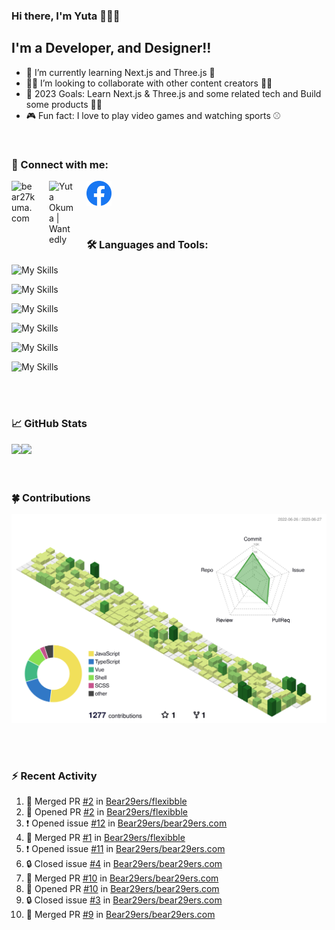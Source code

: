 ### Hi there, I'm Yuta 🤟🏻🐻

## I'm a Developer, and Designer!!

- 🌱 I’m currently learning Next.js and Three.js 🤣
- 👬🏻 I’m looking to collaborate with other content creators 👋🏻
- 🥅 2023 Goals: Learn Next.js & Three.js and some related tech and Build some products 💪🏻
- 🎮 Fun fact: I love to play video games and watching sports ⚾️

<br />

### :wave: Connect with me:

[<img align="left" alt="bear27kuma.com" width="40px" src="https://user-images.githubusercontent.com/39920490/156489586-f125813b-e344-46d6-9306-f5786684b976.jpg" style="margin-right: 20px;" />](https://bear29ers.github.io/)
[<img align="left" alt="Yuta Okuma | Wantedly" width="40px" src="https://user-images.githubusercontent.com/39920490/156489528-fdc520d6-10f1-43b6-8bf8-fadf8dcf1a90.jpg" style="margin-right: 20px;" />](https://www.wantedly.com/id/yuta_okuma_b)
[<img align="left" alt="Yuta Okuma | Facebook" width="40px" src="https://github.com/github/explore/blob/main/topics/facebook/facebook.png?raw=true" style="margin-right: 20px;" />](https://www.facebook.com/kumakuma1129/)

[//]: # '[<img align="left" alt="Yuta Okuma | Instagram" width="40px" src="https://github.com/github/explore/blob/main/topics/instagram/instagram.png?raw=true" />](https://www.instagram.com/bear_27earl/)'

<br />
<br />
<br />
<br />

### :hammer_and_wrench: Languages and Tools:

![My Skills](https://skillicons.dev/icons?i=html,css,sass,tailwind,bootstrap,js)

![My Skills](https://skillicons.dev/icons?i=ts,jquery,react,nextjs,vercel,vue)

![My Skills](https://skillicons.dev/icons?i=nodejs,express,jest,php,laravel,mysql)

![My Skills](https://skillicons.dev/icons?i=docker,git,github,githubactions,aws,linux)

![My Skills](https://skillicons.dev/icons?i=vim,neovim,lua,md,idea,vscode)

![My Skills](https://skillicons.dev/icons?i=atom,webpack,xd,ps,ai,ae)

<br />
<br />

### :chart_with_upwards_trend: GitHub Stats

<div style="display: flex;">
    <a href="https://github.com/Bear29ers">
        <img height="200px;" src="https://github-readme-stats.vercel.app/api?username=Bear29ers&show_icons=true&theme=bear">
    </a>
    <a href="https://github.com/Bear29ers">
        <img height="200px" src="https://github-readme-stats.vercel.app/api/top-langs/?username=Bear29ers&langs_count=6&layout=compact&theme=bear">
    </a>
</div>

<br />
<br />

### :four_leaf_clover: Contributions

![](./profile-3d-contrib/profile-green-animate.svg)

<br />
<br />

### :zap: Recent Activity

<!--START_SECTION:activity-->

1. 🎉 Merged PR [#2](https://github.com/Bear29ers/flexibble/pull/2) in [Bear29ers/flexibble](https://github.com/Bear29ers/flexibble)
2. 💪 Opened PR [#2](https://github.com/Bear29ers/flexibble/pull/2) in [Bear29ers/flexibble](https://github.com/Bear29ers/flexibble)
3. ❗ Opened issue [#12](https://github.com/Bear29ers/bear29ers.com/issues/12) in [Bear29ers/bear29ers.com](https://github.com/Bear29ers/bear29ers.com)
4. 🎉 Merged PR [#1](https://github.com/Bear29ers/flexibble/pull/1) in [Bear29ers/flexibble](https://github.com/Bear29ers/flexibble)
5. ❗ Opened issue [#11](https://github.com/Bear29ers/bear29ers.com/issues/11) in [Bear29ers/bear29ers.com](https://github.com/Bear29ers/bear29ers.com)
6. 🔒 Closed issue [#4](https://github.com/Bear29ers/bear29ers.com/issues/4) in [Bear29ers/bear29ers.com](https://github.com/Bear29ers/bear29ers.com)
7. 🎉 Merged PR [#10](https://github.com/Bear29ers/bear29ers.com/pull/10) in [Bear29ers/bear29ers.com](https://github.com/Bear29ers/bear29ers.com)
8. 💪 Opened PR [#10](https://github.com/Bear29ers/bear29ers.com/pull/10) in [Bear29ers/bear29ers.com](https://github.com/Bear29ers/bear29ers.com)
9. 🔒 Closed issue [#3](https://github.com/Bear29ers/bear29ers.com/issues/3) in [Bear29ers/bear29ers.com](https://github.com/Bear29ers/bear29ers.com)
10. 🎉 Merged PR [#9](https://github.com/Bear29ers/bear29ers.com/pull/9) in [Bear29ers/bear29ers.com](https://github.com/Bear29ers/bear29ers.com)

<!--END_SECTION:activity-->
